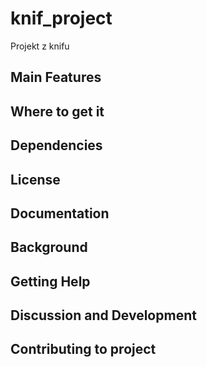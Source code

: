 # knif_project
Projekt z knifu

## Main Features

## Where to get it

## Dependencies

## License

## Documentation

## Background

## Getting Help

## Discussion and Development

## Contributing to project
